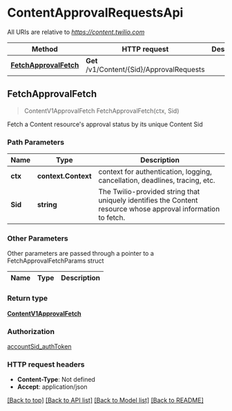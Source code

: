 # ContentApprovalRequestsApi

All URIs are relative to *https://content.twilio.com*

Method | HTTP request | Description
------------- | ------------- | -------------
[**FetchApprovalFetch**](ContentApprovalRequestsApi.md#FetchApprovalFetch) | **Get** /v1/Content/{Sid}/ApprovalRequests | 



## FetchApprovalFetch

> ContentV1ApprovalFetch FetchApprovalFetch(ctx, Sid)



Fetch a Content resource's approval status by its unique Content Sid

### Path Parameters


Name | Type | Description
------------- | ------------- | -------------
**ctx** | **context.Context** | context for authentication, logging, cancellation, deadlines, tracing, etc.
**Sid** | **string** | The Twilio-provided string that uniquely identifies the Content resource whose approval information to fetch.

### Other Parameters

Other parameters are passed through a pointer to a FetchApprovalFetchParams struct


Name | Type | Description
------------- | ------------- | -------------

### Return type

[**ContentV1ApprovalFetch**](ContentV1ApprovalFetch.md)

### Authorization

[accountSid_authToken](../README.md#accountSid_authToken)

### HTTP request headers

- **Content-Type**: Not defined
- **Accept**: application/json

[[Back to top]](#) [[Back to API list]](../README.md#documentation-for-api-endpoints)
[[Back to Model list]](../README.md#documentation-for-models)
[[Back to README]](../README.md)

